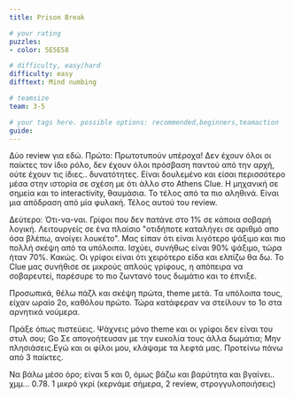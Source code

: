 ```yaml
---
title: Prison Break

# your rating
puzzles:
- color: 5E5E58

# difficulty, easy/hard
difficulty: easy
difftext: Mind numbing

# teamsize
team: 3-5

# your tags here. possible options: recommended,beginners,teamaction
guide:
---
```



Δύο review για εδώ. Πρώτο: Πρωτοτυπούν υπέροχα! Δεν έχουν όλοι οι παίκτες τον ίδιο ρόλο, δεν έχουν όλοι πρόσβαση παντού από την αρχή, ούτε έχουν τις ίδιες.. δυνατότητες. Είναι δουλεμένο και είσαι περισσότερο μέσα στην ιστορία σε σχέση με ότι άλλο στο Athens Clue. Η μηχανική σε σημεία και το interactivity, θαυμάσια. Το τέλος από τα πιο αληθινά. Είναι μια απόδραση από μία φυλακή. Τέλος αυτού του review.

Δεύτερο: Ότι-να-ναι. Γρίφοι που δεν πατάνε στο 1% σε κάποια σοβαρή λογική. Λειτουργείς σε ένα πλαίσιο "οτιδήποτε καταλήγει σε αριθμό απο όσα βλέπω, ανοίγει λουκέτο". Μας είπαν ότι είναι λιγότερο ψάξιμο και πιο πολλή σκέψη από τα υπόλοιπα. Ισχύει, συνήθως είναι 90% ψάξιμο, τώρα ήταν 70%. Κακώς. Οι γρίφοι είναι ότι χειρότερο είδα και ελπίζω θα δω. Το Clue μας συνήθισε σε μικρούς απλούς γρίφους, η απόπειρα να σοβαρευτεί, παρέσυρε το πιο ζωντανό τους δωμάτιο και το έπνιξε.



Προσωπικά, θέλω πάζλ και σκέψη πρώτα, theme μετά. Τα υπόλοιπα τους, είχαν ωραίο 2ο, καθόλου πρώτο. Τώρα κατάφεραν να στείλουν το 1ο στα αρνητικά νούμερα.

Πράξε όπως πιστεύεις. Ψάχνεις μόνο theme και οι γρίφοι δεν είναι του στυλ σου; Go Σε απογοήτευσαν με την ευκολία τους άλλα δωμάτια; Μην πλησιάσεις.Εγώ και οι φίλοι μου, κλάψαμε τα λεφτά μας.
Προτείνω πάνω από 3 παίκτες.

Να βάλω μέσο όρο; είναι 5 και 0, όμως βάζω και βαρύτητα και βγαίνει.. χμμ... 0.78.
1 μικρό γκρί (κερνάμε σήμερα, 2 review, στρογγυλοποιήσεις)